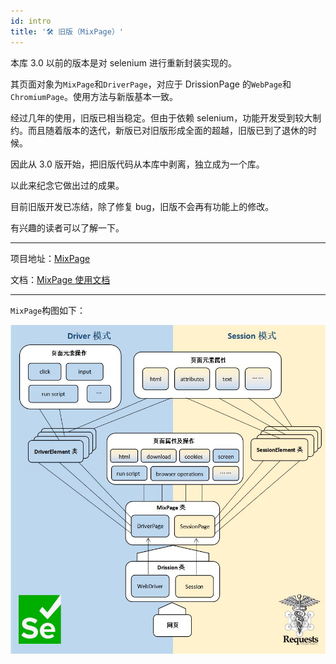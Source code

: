```yaml
---
id: intro
title: '🛠 旧版（MixPage）'
---
```


本库 3.0 以前的版本是对 selenium 进行重新封装实现的。

其页面对象为`MixPage`和`DriverPage`，对应于 DrissionPage 的`WebPage`和`ChromiumPage`。使用方法与新版基本一致。

经过几年的使用，旧版已相当稳定。但由于依赖 selenium，功能开发受到较大制约。而且随着版本的迭代，新版已对旧版形成全面的超越，旧版已到了退休的时候。

因此从 3.0 版开始，把旧版代码从本库中剥离，独立成为一个库。

以此来纪念它做出过的成果。

目前旧版开发已冻结，除了修复 bug，旧版不会再有功能上的修改。

有兴趣的读者可以了解一下。

---

项目地址：[MixPage](https://gitee.com/g1879/MixPage)

文档：[MixPage 使用文档](http://g1879.gitee.io/mixpage)

---

`MixPage`构图如下：

![](../imgs/mixpage.jpg)
